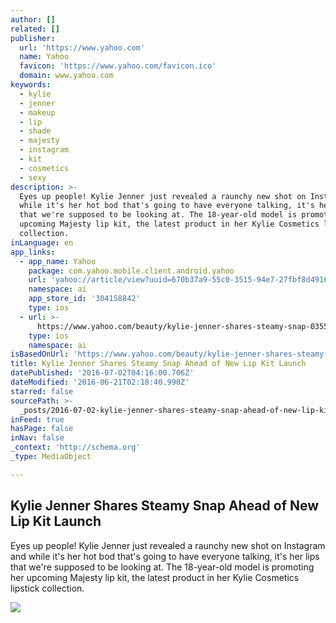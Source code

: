 ```yaml
---
author: []
related: []
publisher:
  url: 'https://www.yahoo.com'
  name: Yahoo
  favicon: 'https://www.yahoo.com/favicon.ico'
  domain: www.yahoo.com
keywords:
  - kylie
  - jenner
  - makeup
  - lip
  - shade
  - majesty
  - instagram
  - kit
  - cosmetics
  - sexy
description: >-
  Eyes up people! Kylie Jenner just revealed a raunchy new shot on Instagram and
  while it's her hot bod that's going to have everyone talking, it's her lips
  that we're supposed to be looking at. The 18-year-old model is promoting her
  upcoming Majesty lip kit, the latest product in her Kylie Cosmetics lipstick
  collection.
inLanguage: en
app_links:
  - app_name: Yahoo
    package: com.yahoo.mobile.client.android.yahoo
    url: 'yahoo://article/view?uuid=670b37a9-55c0-3515-94e7-27fbf8d49169&src=web'
    namespace: ai
    app_store_id: '304158842'
    type: ios
  - url: >-
      https://www.yahoo.com/beauty/kylie-jenner-shares-steamy-snap-035500408.html
    type: ios
    namespace: ai
isBasedOnUrl: 'https://www.yahoo.com/beauty/kylie-jenner-shares-steamy-snap-035500408.html'
title: Kylie Jenner Shares Steamy Snap Ahead of New Lip Kit Launch
datePublished: '2016-07-02T04:16:00.706Z'
dateModified: '2016-06-21T02:18:40.990Z'
starred: false
sourcePath: >-
  _posts/2016-07-02-kylie-jenner-shares-steamy-snap-ahead-of-new-lip-kit-launch.md
inFeed: true
hasPage: false
inNav: false
_context: 'http://schema.org'
_type: MediaObject

---
```

<article style=""><h1>Kylie Jenner Shares Steamy Snap Ahead of New Lip Kit Launch</h1><p>Eyes up people! Kylie Jenner just revealed a raunchy new shot on Instagram and while it's her hot bod that's going to have everyone talking, it's her lips that we're supposed to be looking at. The 18-year-old model is promoting her upcoming Majesty lip kit, the latest product in her Kylie Cosmetics lipstick collection.</p><img src="https://s.yimg.com/uu/api/res/1.2/DVm1F63O.nanFk0dTxzbbQ--/aD03MjA7dz0xMjgwO3NtPTE7YXBwaWQ9eXRhY2h5b24-/http://media.zenfs.com/en-US/homerun/etonline.tv/f0f548074ea2831c162a2a123238cf9d" /></article>